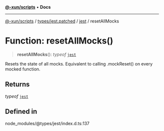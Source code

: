 [**@-xun/scripts**](../../../../../README.md) • **Docs**

***

[@-xun/scripts](../../../../../README.md) / [types/jest.patched](../../../README.md) / [jest](../README.md) / resetAllMocks

# Function: resetAllMocks()

> **resetAllMocks**(): *typeof* [`jest`](../README.md)

Resets the state of all mocks.
Equivalent to calling .mockReset() on every mocked function.

## Returns

*typeof* [`jest`](../README.md)

## Defined in

node\_modules/@types/jest/index.d.ts:137
